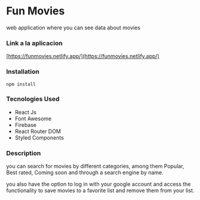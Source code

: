 # Fun Movies

web application where you can see data about movies

### Link a la aplicacion
[https://funmovies.netlify.app/](https://funmovies.netlify.app/)

### Installation

    npm install

### Tecnologies Used
- React Js
- Font Awesome
- Firebase
- React Router DOM
- Styled Components

### Description
you can search for movies by different categories, among them Popular, Best rated, Coming soon and through a search engine by name.

you also have the option to log in with your google account and access the functionality to save movies to a favorite list and remove them from your list.
